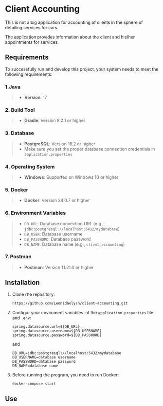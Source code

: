 # Client Accounting

This is not a big application for accounting of clients in the sphere of detailing services for cars.

The application provides information about the client and his/her appointments for services.

## Requirements

To successfully run and develop this project, your system needs to meet the following requirements:

### 1.**Java**
> - **Version**: 17

### 2. **Build Tool**
> - **Gradle**: Version 8.2.1 or higher

### 3. **Database**
> - **PostgreSQL**: Version 16.2 or higher
> - Make sure you set the proper database connection credentials in `application.properties` 

### 4. **Operating System**
> - **Windows**: Supported on Windows 10 or higher

### 5. **Docker**
> - **Docker**: Version 24.0.7 or higher

### 6. **Environment Variables**
> - `DB_URL`: Database connection URL (e.g., `jdbc:postgresql://localhost:5432/mydatabase`)
> - `DB_USER`: Database username
> - `DB_PASSWORD`: Database password
> - `DB_NAME`: Database name (e.g., `client_accounting`)

### 7. **Postman**
> - **Postman**: Version 11.21.0 or higher

## Installation

1. Clone rhe repository:
   ```sh
   https://github.com/LeonidGolysh/client-accounting.git
   ```
2. Configur your enviroment variables int the `application.properties` file and `.env`:
   ```properties
   spring.datasource.url=${DB_URL}
   spring.datasource.username=${DB_USERNAME}
   spring.datasource.password=${DB_PASSWORD}
   ```
   and
   ```properties
   DB_URL=jdbc:postgresql://localhost:5432/mydatabase
   DB_USERNAME=database username
   DB_PASSWORD=database password
   DB_NAME=database name
   ```
3. Before running the program, you need to run Docker:
   ```sh
   docker-compose start
   ```

## Use

